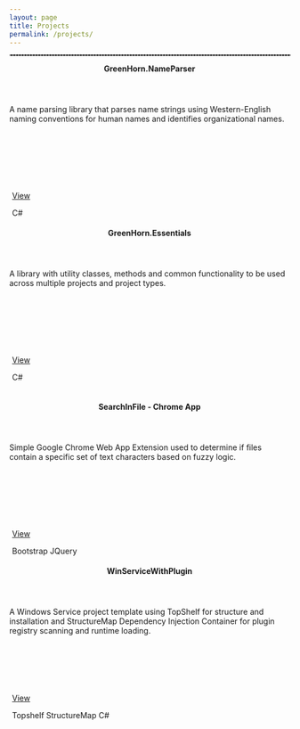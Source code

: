 ```yaml
---
layout: page
title: Projects
permalink: /projects/
---
```


<hr width="100%" style="border: 1px dashed #C0C0C0" >

<div class="w3-row-padding">
    <div class="w3-col s6 w3-center " >
        <div class="w3-card-4 w3-border w3-round">
            <header class="w3-container ">
                <b>GreenHorn.NameParser</b>
            </header>
            <div class="w3-container w3-left-align" style="min-height:150px;">
                <p>A name parsing library that parses name strings using Western-English naming conventions for human names and identifies organizational names.</p>
            </div>
            <footer class="w3-container " style="padding:5px;">
                <a href="https://github.com/GreenHornSoftware/GreenHorn.NameParser" class="w3-button w3-white w3-left w3-border w3-round" target="blank">View</a>
                <p><span class="w3-tag w3-right w3-light-gray w3-round ">C#</span></p>
            </footer>
        </div>
    </div>
    <div class="w3-col s6 w3-center " >
        <div class="w3-card-4 w3-border w3-round" >
            <header class="w3-container ">
                <b>GreenHorn.Essentials</b>
            </header>
            <div class="w3-container w3-left-align" style="min-height:150px;">
                <p>A library with utility classes, methods and common functionality to be used across multiple projects and project types.</p>
            </div>
            <footer class="w3-container " style="padding:5px;">
                <a href="https://github.com/GreenHornSoftware/GreenHorn.Essentials" class="w3-button w3-white w3-left w3-border w3-round" target="blank">View</a>
                <p><span class="w3-tag w3-right w3-light-gray w3-round ">C#</span></p>
            </footer>
        </div>
    </div>
</div>
<br>
<div class="w3-row-padding">
    <div class="w3-col s6 w3-center " >
        <div class="w3-card-4 w3-border w3-round">
            <header class="w3-container ">
                <b>SearchInFile - Chrome App</b>
            </header>
            <div class="w3-container w3-left-align" style="min-height:150px;">
                <p>Simple Google Chrome Web App Extension used to determine if files contain a specific set of text characters based on fuzzy logic.</p>
            </div>
            <footer class="w3-container " style="padding:5px;">
                <a href="https://github.com/ABaker86/SearchInFile-ChromeApp" class="w3-button w3-white w3-left w3-border w3-round" target="blank">View</a>
                <p>
                    <span class="w3-tag w3-right w3-light-gray w3-round ">Bootstrap</span>
                    <span class="w3-tag w3-right w3-light-gray w3-round ">JQuery</span> 
                </p>
            </footer>
        </div>
    </div>
    <div class="w3-col s6 w3-center " >
        <div class="w3-card-4 w3-border w3-round" >
            <header class="w3-container ">
                <b>WinServiceWithPlugin</b>
            </header>
            <div class="w3-container w3-left-align" style="min-height:150px;">
                <p>A Windows Service project template using TopShelf for structure and installation and StructureMap Dependency Injection Container for plugin registry scanning and runtime loading.</p>
            </div>
            <footer class="w3-container " style="padding:5px;">
                <a href="https://github.com/ABaker86/WinServiceWithPlugin" class="w3-button w3-white w3-left w3-border w3-round" target="blank">View</a>
                <p>
                    <span class="w3-tag w3-right w3-light-gray w3-round ">Topshelf</span>
                    <span class="w3-tag w3-right w3-light-gray w3-round ">StructureMap</span>
                    <span class="w3-tag w3-right w3-light-gray w3-round ">C#</span>
                </p>
            </footer>
        </div>
    </div>
</div>